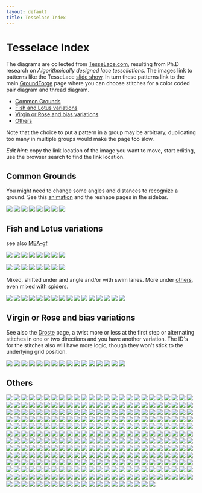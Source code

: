 ```yaml
---
layout: default
title: Tesselace Index
---
```


Tesselace Index
===============

The diagrams are collected from [TesseLace.com],
resulting from Ph.D research on _Algorithmically designed lace tessellations_.
The images link to patterns like the TesseLace [slide show].
In turn these patterns link to the main [GroundForge] page
where you can choose stitches for a color coded pair diagram and thread diagram.

[TesseLace.com]: https://tesselace.com
[slide show]: https://tesselace.com/tools/inkscape-extension/
[GroundForge]: /GroundForge/

- [Common Grounds](#common-grounds)
- [Fish and Lotus variations](#fish-and-lotus-variations)
- [Virgin or Rose and bias variations](#virgin-or-rose-and-bias-variations)
- [Others](#others)

Note that the choice to put a pattern in a group may be arbitrary, duplicating too many in multiple groups would make the page too slow.

_Edit hint_: copy the link location of the image you want to move, start editing, use the browser search to find the link location.

Common Grounds
--------------

You might need to change some angles and distances to recognize a ground. See this [animation] and the reshape pages in the sidebar.

[animation]: /GroundForge/help/animation/GIFCreator-me.gif

[![](tl//181.png)](/GroundForge/sheet.html?patch=88%2011;bricks&patch=66%2022;bricks&patch=88%2099%2011%2000;bricks&patch=66%2011%2088%2022;bricks&patch=66%2099%2022%2000;bricks)
[![](tl//214.png)](/GroundForge/sheet.html?patch=5-%20-5;checker&patch=5353%205353%205-5-%20-5-5;checker&patch=5632%2056-2%205-5-%20-535;checker&patch=53%205-%20-5%205-;bricks&patch=44%2077%2044%2077;bricks&patch=44%2044%2077%2077;bricks&patch=66%2088%2066%2011;bricks&patch=66%2066%2088%2011;checker&patch=66%2066%2099%2000;checker&patch=6;checker&patch=566-%2066-5%206-56%20-566;checker&patch=53%2053%2053%205-;bricks&patch=5663%205663;checker&patch=53%205-;bricks&patch=563%20563%20563;checker&patch=53%2053;checker&patch=5632%205632;checker&patch=5353%205353;bricks)
[![](tl//376.png)](/GroundForge/sheet.html?patch=B-C-%20---5%20C-B-%20-5--;checker&patch=5831%20-4-7;checker&patch=68%20-4;checker&patch=-4-7%205---%20-C-B%203158;bricks&patch=5-O-E-%20-E-5-O%205-O-E-;bricks)
[![](tl//257.png)](/GroundForge/sheet.html?patch=68%20-4%2021%20-7;checker&patch=L-O-%20---5%20H-E-%20-5--;checker)
[![](tl//135.png)](/GroundForge/sheet.html?patch=5632%2034-7;bricks&patch=5-5-%20-5--%20B-C-%20-5-5;bricks&patch=256-%20---5%20C3B-;bricks&patch=4373%205-53;bricks)
[![](tl//130.png)](/GroundForge/sheet.html?patch=5831%20-4-7;bricks&patch=-437%2034-7;bricks&patch=4830%20--77;bricks)
[![](tl//129.png)](/GroundForge/sheet.html?patch=1483%208-48;bricks&patch=4831%20-488%203148%2088-4;checker)
[![](tl//128.png)](/GroundForge/sheet.html?patch=4312%206-78;bricks)


Fish and Lotus variations
-------------------------

see also [MEA-gf](https://github.com/MAETempels/MAE-gf/wiki/Milanese:-Fish)

[![](tl//150.png)](/GroundForge/sheet.html?patch=43%205-%2035%2086;bricks)
[![](tl//148.png)](/GroundForge/sheet.html?patch=68%204-%20-5%205-;bricks)
[![](tl//147.png)](/GroundForge/sheet.html?patch=4343%206868;bricks&patch=5-K-5-K-%20-L-O-L-O%20K-5-K-5-%20-H-E-H-E;bricks)
[![](tl//030.png)](/GroundForge/sheet.html?patch=486-%20-486%206-48%2086-4;checker&patch=68%204-;bricks&patch=6868%20-7-7%200101%20-7-7;checker&patch=6868%20-7-7%202121%20-4-4;checker&patch=L-O-L-O-%20-5---5--%20E-H-E-H-%20-5---5--;bricks)
[![](tl//451.png)](/GroundForge/sheet.html?patch=6868%20----%20AAAA%20-7-7;bricks&patch=586-%20-4-5;bricks)
[![](tl//175.png)](/GroundForge/sheet.html?patch=66%20-4%205-%2086;bricks)
[![](tl//174.png)](/GroundForge/sheet.html?patch=43%2053%2068%2066;bricks)
[![](tl//169.png)](/GroundForge/sheet.html?patch=66%20-4%2021%2088;bricks&patch=66%2066%20-4%2068;bricks&patch=5-K-5-K-%20-L-O-L-O%20E-E-E-E-%20-L-L-L-L;bricks)

[![](tl//163.png)](/GroundForge/sheet.html?patch=43%2053%2053%2068;bricks)
[![](tl//435.png)](/GroundForge/sheet.html?patch=434-%206325%206-25%208686;checker&patch=4343%205353%205-5-%208686;checker)
[![](tl//164.png)](/GroundForge/sheet.html?patch=43%205-%20-5%2068;bricks)
[![](tl//446.png)](/GroundForge/sheet.html?patch=6868%20-4-4%205-5-%20-5-5;checker&patch=586-%20-4-5;checker)
[![](tl//021.png)](/GroundForge/sheet.html?patch=588-%20-115;checker&patch=6868%201111%207-7-%20-5-5;checker)
[![](tl//173.png)](/GroundForge/sheet.html?patch=43%205-%2086%2066;bricks)
[![](tl//022.png)](/GroundForge/sheet.html?patch=4343%205353%202121%208888;checker)
[![](tl//431.png)](/GroundForge/sheet.html?patch=6868%201111%208888%20-4-4;checker&patch=43%2068%2066%2066;bricks&patch=466-%206686%206-46%208666;checker&patch=6888%20-114;checker&patch=L-L-L-L-%20-L-L-L-L%205---5---%20-H-E-H-E;bricks&patch=5-L-L---%20-L-L-O-L%20L-L---5-%20-E-H-E-E;bricks)

Mixed, shifted under and angle and/or with swim lanes. More under [others](#Others), even mixed with spiders.

[![](tl//452.png)](/GroundForge/sheet.html?patch=486-%20-486%205-4-%2086-5;checker&patch=6868%20---7%20AA01%20-7-7;bricks)
[![](tl//152.png)](/GroundForge/sheet.html?patch=43%2021%20-4%2098;bricks)
[![](tl//067.png)](/GroundForge/sheet.html?patch=5631%2066-7;bricks&patch=4322%205-73;bricks)
[![](tl//167.png)](/GroundForge/sheet.html?patch=6464%207272;bricks&patch=43%2068;bricks&patch=B-B-%20-B-B%20C-C-%20-C-C;bricks&patch=4848%207171;bricks&patch=5-O-5-O-%20-E-5-E-5%205-O-5-O-%20-E-5-E-5;bricks&patch=5-K-5-K-%20-L-O-L-O%205-K-5-K-%20-E-H-E-H;bricks)
[![](tl//685.png)](/GroundForge/sheet.html?patch=4663%206668;bricks&patch=5-L-L-K-%20-L-L-L-O%20L-L-K-5-%20-E-E-H-E;bricks)
[![](tl//539.png)](/GroundForge/sheet.html?patch=5-L-5-E-%20-E-5-5-O%205-O-H-5-%20-5-5-5-K;bricks&patch=5-L-5-E-%20-E-5-5-O%205-O-5-L-%20-5-H-5-H;bricks)
[![](tl//544.png)](/GroundForge/sheet.html?patch=5-O-5-O-%20-E-5-E-5%205-H-5-H-%20-L-5-L-5;bricks&patch=5-L-5-L-%20-E-5-E-5%205-O-5-O-%20-5-H-5-H;bricks)
[![](tl//071.png)](/GroundForge/sheet.html?patch=4832%202483;bricks)
[![](tl//073.png)](/GroundForge/sheet.html?patch=486-%20-4-5%205-5-%2086-5;checker)
[![](tl//074.png)](/GroundForge/sheet.html?patch=586-%20-4-5%205-5-%20-5-5;checker)
[![](tl//076.png)](/GroundForge/sheet.html?patch=4832%2024-2%20225-%208325;checker)
[![](tl//072.png)](/GroundForge/sheet.html?patch=4832%202483%20224-%208325;checker)
[![](tl//097.png)](/GroundForge/sheet.html?patch=5631%2066-7%206-56%20-566;checker)
[![](tl//149.png)](/GroundForge/sheet.html?patch=43%2068%2034%2086;bricks)
[![](tl//151.png)](/GroundForge/sheet.html?patch=68%20-4%2021%207-;bricks)
[![](tl//165.png)](/GroundForge/sheet.html?patch=43%2021%20-7%2068;bricks)

Virgin or Rose and bias variations
----------------------------------

See also the [Droste](Droste-effect) page, a twist more or less at the first step or alternating stitches in one or two directions and you have another variation. The ID's for the stitches also will have more logic, though they won't stick to the underlying grid position.

[![](tl//130.png)](/GroundForge/sheet.html?patch=5831%20-4-7;bricks&patch=-437%2034-7;bricks&patch=4830%20--77;bricks)
[![](tl//129.png)](/GroundForge/sheet.html?patch=1483%208-48;bricks&patch=4831%20-488%203148%2088-4;checker)
[![](tl//133.png)](/GroundForge/sheet.html?patch=588-%2014-2;bricks)
[![](tl//115.png)](/GroundForge/sheet.html?patch=4831%20-488%20214-%2088-5;checker)
[![](tl//118.png)](/GroundForge/sheet.html?patch=4831%20-117%203178%2088-4;checker)
[![](tl//117.png)](/GroundForge/sheet.html?patch=4831%20-4-7%203158%2088-4;checker)
[![](tl//123.png)](/GroundForge/sheet.html?patch=4831%20-117%205-7-%2086-5;checker)
[![](tl//080.png)](/GroundForge/sheet.html?patch=4831%20-488%206-48%2086-4;checker)
[![](tl//081.png)](/GroundForge/sheet.html?patch=4831%20-488%205-4-%2086-5;checker)
[![](tl//111.png)](/GroundForge/sheet.html?patch=588-%20-4-5%206-58%20-214;checker)
[![](tl//113.png)](/GroundForge/sheet.html?patch=586-%20-115%206-78%20-5-4;checker)
[![](tl//079.png)](/GroundForge/sheet.html?patch=486-%20-115%20217-%2088-5;checker)
[![](tl//121.png)](/GroundForge/sheet.html?patch=5831%20-4-7%206-58%20-5-4;checker)
[![](tl//122.png)](/GroundForge/sheet.html?patch=4831%20-4-7%20215-%2088-5;checker)
[![](tl//124.png)](/GroundForge/sheet.html?patch=4831%20-4-7%206-58%2086-4;checker)
[![](tl//112.png)](/GroundForge/sheet.html?patch=4831%20-117%206-78%2086-4;checker)


Others
------

[![](tl//015.png)](/GroundForge/sheet.html?patch=5-O-H-%20-L-5-O%20E-5-E-;bricks&patch=586-%20---5%202AB-%20-7-5;bricks)
[![](tl//138.png)](/GroundForge/sheet.html?patch=4641%209177;bricks&patch=4841%205377;bricks)
[![](tl//410.png)](/GroundForge/sheet.html?patch=5831%20-4-7%203158%20-7-4;bricks)
[![](tl//552.png)](/GroundForge/sheet.html?patch=5-L-K-H-%20-L-L-O-O%205-L---H-%20-E-H-E-H;bricks)
[![](tl//551.png)](/GroundForge/sheet.html?patch=5-L-K-H-%20-L-L-O-O%205-L-K-H-%20-E-E-H-H;bricks)
[![](tl//558.png)](/GroundForge/sheet.html?patch=5-L-K-H-%20-L-L-O-O%205---5---%20-H-E-H-E;bricks)
[![](tl//127.png)](/GroundForge/sheet.html?patch=4815%204-77;bricks&patch=-5---5-5%205-O-E-5-;bricks&patch=4804%20-777;bricks)
[![](tl//002.png)](/GroundForge/sheet.html?patch=6868%20---4%202AA1%20-7-7;bricks&patch=586-%20-4-5%202121%20-7-7;bricks&patch=586-%20-4-5%206868%20-4-4;checker)
[![](tl//425.png)](/GroundForge/sheet.html?patch=5831%20-4-7%206868%20-4-4;checker&patch=5831%20-4-7%206868%20-4-4;bricks)
[![](tl//004.png)](/GroundForge/sheet.html?patch=586-%20-4-5%202121%20-7-7;checker&patch=586-%20-4-5%206868%20-4-4;bricks&patch=5831%20-4-7%20586-%20-4-5;checker)
[![](tl//083.png)](/GroundForge/sheet.html?patch=486-%20-486%202111%2088-7;checker&patch=4831%20-488%202111%2088-7;checker&patch=4831%20-488%205-11%2086-7;checker)
[![](tl//103.png)](/GroundForge/sheet.html?patch=586-%20-4-5%20215-%20-7-5;checker&patch=5831%20-4-7%205-5-%20-5-5;checker)
[![](tl//106.png)](/GroundForge/sheet.html?patch=4373%205353%205-5-%208315;checker&patch=437-%206325%206-25%208315;checker&patch=5632%2056-2%203158%20-734;checker)
[![](tl//061.png)](/GroundForge/sheet.html?patch=4632%2056-2%206-58%208634;checker)
[![](tl//001.png)](/GroundForge/sheet.html?patch=586-%20-4-5%205-21%20-5-7;checker)
[![](tl//577.png)](/GroundForge/sheet.html?patch=5-L---H-%20-L-O-L-O%20--5---5-%20-E-H-E-H;bricks)
[![](tl//576.png)](/GroundForge/sheet.html?patch=5-L---H-%20-L-O-L-O%20--5-K-5-%20-E-E-H-H;bricks)
[![](tl//401.png)](/GroundForge/sheet.html?patch=466-%206315%206-76%208666;bricks)
[![](tl//448.png)](/GroundForge/sheet.html?patch=4631%2066-7%206-56%208666;bricks)
[![](tl//404.png)](/GroundForge/sheet.html?patch=4631%206688%206-46%208666;bricks)
[![](tl//405.png)](/GroundForge/sheet.html?patch=4631%206688%203146%208866;bricks)
[![](tl//423.png)](/GroundForge/sheet.html?patch=586-%201112%208-78%20-5-4;bricks)
[![](tl//051.png)](/GroundForge/sheet.html?patch=588-%20-4-5%206868%20-114;checker)
[![](tl//455.png)](/GroundForge/sheet.html?patch=586-%20---5%202AA1%20-7-7;bricks)
[![](tl//415.png)](/GroundForge/sheet.html?patch=586-%20-4-5%20215-%20-7-5;bricks)
[![](tl//006.png)](/GroundForge/sheet.html?patch=466-%206315%206-76%208666;checker)
[![](tl//056.png)](/GroundForge/sheet.html?patch=588-%201112%208-78%20-214;checker)
[![](tl//037.png)](/GroundForge/sheet.html?patch=586-%201112%208-78%20-5-4;checker)
[![](tl//041.png)](/GroundForge/sheet.html?patch=6888%2014-1%208868%20-114;checker)
[![](tl//054.png)](/GroundForge/sheet.html?patch=588-%2014-2%208868%20-114;checker)
[![](tl//052.png)](/GroundForge/sheet.html?patch=588-%20-115%206-78%20-214;checker)
[![](tl//088.png)](/GroundForge/sheet.html?patch=4631%206688%203146%208866;checker)
[![](tl//140.png)](/GroundForge/sheet.html?patch=4631%206688;bricks)
[![](tl//402.png)](/GroundForge/sheet.html?patch=4631%2066-7%203156%208866;bricks)
[![](tl//403.png)](/GroundForge/sheet.html?patch=466-%2066-5%206-56%208666;bricks)
[![](tl//428.png)](/GroundForge/sheet.html?patch=466-%206686%206-46%208666;bricks)
[![](tl//406.png)](/GroundForge/sheet.html?patch=4631%206317%206-76%208666;bricks)
[![](tl//407.png)](/GroundForge/sheet.html?patch=4631%206317%203176%208866;bricks)
[![](tl//007.png)](/GroundForge/sheet.html?patch=6868%20-114%206888%20-4-4;checker)
[![](tl//010.png)](/GroundForge/sheet.html?patch=4631%206688%206-46%208666;checker)
[![](tl//011.png)](/GroundForge/sheet.html?patch=4631%206317%206-76%208666;checker)
[![](tl//012.png)](/GroundForge/sheet.html?patch=4631%206317%203176%208866;checker)
[![](tl//025.png)](/GroundForge/sheet.html?patch=586-%201112%208888%20-4-4;checker)
[![](tl//026.png)](/GroundForge/sheet.html?patch=4343%205353%205-21%208688;checker)
[![](tl//027.png)](/GroundForge/sheet.html?patch=6868%2088-7%201121%20-4-4;checker)
[![](tl//032.png)](/GroundForge/sheet.html?patch=586-%208889%201111%20-4-4;checker)
[![](tl//033.png)](/GroundForge/sheet.html?patch=586-%20-115%206888%20-4-4;checker)
[![](tl//034.png)](/GroundForge/sheet.html?patch=586-%20-115%20588-%20-4-5;checker)
[![](tl//035.png)](/GroundForge/sheet.html?patch=586-%20-115%205-7-%20-5-5;checker)
[![](tl//036.png)](/GroundForge/sheet.html?patch=586-%201112%20788-%20-4-5;checker)
[![](tl//038.png)](/GroundForge/sheet.html?patch=586-%201112%207-7-%20-5-5;checker)
[![](tl//039.png)](/GroundForge/sheet.html?patch=586-%20-789%202111%20-4-4;checker)
[![](tl//040.png)](/GroundForge/sheet.html?patch=4632%205683%206-48%208634;checker)
[![](tl//042.png)](/GroundForge/sheet.html?patch=6888%208888%204-11%20-014;checker)
[![](tl//043.png)](/GroundForge/sheet.html?patch=588-%201112%208888%20-114;checker)
[![](tl//045.png)](/GroundForge/sheet.html?patch=588-%20-115%206888%20-114;checker)
[![](tl//047.png)](/GroundForge/sheet.html?patch=6888%201111%208888%20-114;checker)
[![](tl//048.png)](/GroundForge/sheet.html?patch=6888%2088-7%201121%20-114;checker)
[![](tl//049.png)](/GroundForge/sheet.html?patch=6888%20-788%202111%20-114;checker)
[![](tl//050.png)](/GroundForge/sheet.html?patch=4632%205683%205-11%208637;checker)
[![](tl//053.png)](/GroundForge/sheet.html?patch=588-%208889%204-11%20-014;checker)
[![](tl//055.png)](/GroundForge/sheet.html?patch=4632%205683%203148%208834;checker)
[![](tl//057.png)](/GroundForge/sheet.html?patch=588-%20-789%205-11%20-014;checker)
[![](tl//058.png)](/GroundForge/sheet.html?patch=588-%20-789%202111%20-114;checker)
[![](tl//059.png)](/GroundForge/sheet.html?patch=4632%205683%20214-%208835;checker)
[![](tl//060.png)](/GroundForge/sheet.html?patch=4632%205683%202111%208837;checker)
[![](tl//062.png)](/GroundForge/sheet.html?patch=4632%2056-2%205-21%208637;checker)
[![](tl//063.png)](/GroundForge/sheet.html?patch=4632%2056-2%202121%208837;checker)
[![](tl//064.png)](/GroundForge/sheet.html?patch=4632%205312%206-78%208634;checker)
[![](tl//065.png)](/GroundForge/sheet.html?patch=4632%205312%205-7-%208635;checker)
[![](tl//066.png)](/GroundForge/sheet.html?patch=4632%205312%203178%208834;checker)
[![](tl//013.png)](/GroundForge/sheet.html?patch=5-H-H-%20-5-H-H%205-L-O-;bricks)
[![](tl//014.png)](/GroundForge/sheet.html?patch=5-E-H-%20-5-5--%20L-5-O-;bricks)
[![](tl//016.png)](/GroundForge/sheet.html?patch=5-O-H-%20-E-5-H%205-L-L-;bricks)
[![](tl//017.png)](/GroundForge/sheet.html?patch=5-L-H-%20-L-5-O%20E-H-5-;bricks)
[![](tl//018.png)](/GroundForge/sheet.html?patch=5-E-H-%20-5-O-O%20H-H-5-;bricks)
[![](tl//068.png)](/GroundForge/sheet.html?patch=486-%20-486%205-11%2086-7;checker)
[![](tl//069.png)](/GroundForge/sheet.html?patch=486-%20-486%20214-%2088-5;checker)
[![](tl//084.png)](/GroundForge/sheet.html?patch=4831%20-4-7%205-5-%2086-5;checker)
[![](tl//077.png)](/GroundForge/sheet.html?patch=486-%20-4-5%20215-%2088-5;checker)
[![](tl//085.png)](/GroundForge/sheet.html?patch=4831%20-4-7%205-21%2086-7;checker)
[![](tl//075.png)](/GroundForge/sheet.html?patch=486-%20-4-5%205-21%2086-7;checker)
[![](tl//078.png)](/GroundForge/sheet.html?patch=486-%20-4-5%202121%2088-7;checker)
[![](tl//086.png)](/GroundForge/sheet.html?patch=4831%20-4-7%202121%2088-7;checker)
[![](tl//087.png)](/GroundForge/sheet.html?patch=4831%203437%203535%2086-5;checker)
[![](tl//089.png)](/GroundForge/sheet.html?patch=4353%205353%206-58%2086-4;checker)
[![](tl//090.png)](/GroundForge/sheet.html?patch=4353%205353%205-21%2086-7;checker)
[![](tl//091.png)](/GroundForge/sheet.html?patch=4632%205683%205-4-%208635;checker)
[![](tl//096.png)](/GroundForge/sheet.html?patch=466-%2066-5%206-56%208666;checker)
[![](tl//098.png)](/GroundForge/sheet.html?patch=4631%2066-7%206-56%208666;checker)
[![](tl//099.png)](/GroundForge/sheet.html?patch=4631%2066-7%203156%208866;checker)
[![](tl//100.png)](/GroundForge/sheet.html?patch=4632%2056-2%203158%208834;checker)
[![](tl//101.png)](/GroundForge/sheet.html?patch=4632%2056-2%20215-%208835;checker)
[![](tl//141.png)](/GroundForge/sheet.html?patch=4321%205883;bricks)
[![](tl//142.png)](/GroundForge/sheet.html?patch=4353%205863;bricks)
[![](tl//143.png)](/GroundForge/sheet.html?patch=4311%206888;bricks)
[![](tl//153.png)](/GroundForge/sheet.html?patch=46-1%206868;bricks)
[![](tl//154.png)](/GroundForge/sheet.html?patch=4863%205663;bricks)
[![](tl//156.png)](/GroundForge/sheet.html?patch=46-2%206-58;bricks)
[![](tl//157.png)](/GroundForge/sheet.html?patch=48-2%205-53;bricks)
[![](tl//158.png)](/GroundForge/sheet.html?patch=8464%207712;bricks)
[![](tl//159.png)](/GroundForge/sheet.html?patch=4466%207781;bricks)
[![](tl//160.png)](/GroundForge/sheet.html?patch=4683%203468;bricks)
[![](tl//176.png)](/GroundForge/sheet.html?patch=4683%206-48;bricks)
[![](tl//177.png)](/GroundForge/sheet.html?patch=4632%203488;bricks)
[![](tl//178.png)](/GroundForge/sheet.html?patch=4840%205887;bricks)
[![](tl//179.png)](/GroundForge/sheet.html?patch=4883%205-43;bricks)
[![](tl//180.png)](/GroundForge/sheet.html?patch=4488%201748;bricks)
[![](tl//408.png)](/GroundForge/sheet.html?patch=4343%205353%205-21%208688;bricks)
[![](tl//409.png)](/GroundForge/sheet.html?patch=586-%20-4-5%205-21%20-5-7;bricks)
[![](tl//411.png)](/GroundForge/sheet.html?patch=6868%20-114%206888%20-4-4;bricks)
[![](tl//413.png)](/GroundForge/sheet.html?patch=586-%20-4-5%205-5-%20-5-5;bricks)
[![](tl//414.png)](/GroundForge/sheet.html?patch=586-%20-789%202111%20-4-4;bricks)
[![](tl//417.png)](/GroundForge/sheet.html?patch=586-%208889%201111%20-4-4;bricks)
[![](tl//418.png)](/GroundForge/sheet.html?patch=586-%20-115%206888%20-4-4;bricks)
[![](tl//419.png)](/GroundForge/sheet.html?patch=586-%20-115%20588-%20-4-5;bricks)
[![](tl//420.png)](/GroundForge/sheet.html?patch=586-%20-115%206-78%20-5-4;bricks)
[![](tl//421.png)](/GroundForge/sheet.html?patch=586-%20-115%205-7-%20-5-5;bricks)
[![](tl//422.png)](/GroundForge/sheet.html?patch=586-%201112%20788-%20-4-5;bricks)
[![](tl//424.png)](/GroundForge/sheet.html?patch=586-%201112%207-7-%20-5-5;bricks)
[![](tl//427.png)](/GroundForge/sheet.html?patch=5831%20-4-7%206-58%20-5-4;bricks)
[![](tl//429.png)](/GroundForge/sheet.html?patch=586-%20-4-5%206-58%20-5-4;bricks)
[![](tl//430.png)](/GroundForge/sheet.html?patch=6868%2088-7%201121%20-4-4;bricks)
[![](tl//433.png)](/GroundForge/sheet.html?patch=586-%20-4-5%20586-%20-4-5;bricks)
[![](tl//434.png)](/GroundForge/sheet.html?patch=586-%201112%208888%20-4-4;bricks)
[![](tl//436.png)](/GroundForge/sheet.html?patch=5831%20-4-7%20586-%20-4-5;bricks)
[![](tl//449.png)](/GroundForge/sheet.html?patch=-4-4%205---%20-C-B%206868;bricks)
[![](tl//453.png)](/GroundForge/sheet.html?patch=-4-5%205---%20-C-B%206-58;bricks)
[![](tl//426.png)](/GroundForge/sheet.html?patch=5831%20-4-7%205-5-%20-5-5;bricks)
[![](tl//502.png)](/GroundForge/sheet.html?patch=5-L-K-E-%20-L-L-O-O%20K-H-5-L-%20-5-K-E-E;bricks)
[![](tl//503.png)](/GroundForge/sheet.html?patch=5-L-L-K-%20-L-K-5-O%20H-5-O-K-%20-H-E-E-H;bricks)
[![](tl//504.png)](/GroundForge/sheet.html?patch=5-L-L-K-%20-L-K-5-O%20H-5-O---%20-H-E-H-E;bricks)
[![](tl//506.png)](/GroundForge/sheet.html?patch=5-L-L-K-%20-L---5-O%205-O-L-K-%20-E-E-E-H;bricks)
[![](tl//507.png)](/GroundForge/sheet.html?patch=5-L-L-K-%20-L---5-O%205-O-L---%20-E-E-H-E;bricks)
[![](tl//508.png)](/GroundForge/sheet.html?patch=5-L-L-K-%20-L---5-O%20L-O-K-5-%20-E-E-H-E;bricks)
[![](tl//509.png)](/GroundForge/sheet.html?patch=5-L-L-K-%20-L---5-O%20L-O---5-%20-E-H-E-E;bricks)
[![](tl//510.png)](/GroundForge/sheet.html?patch=5-L-L-K-%20-L---5-O%205-O-K-H-%20-E-E-H-H;bricks)
[![](tl//511.png)](/GroundForge/sheet.html?patch=5-L-L-K-%20-L---5-O%205-O---H-%20-E-H-E-H;bricks)
[![](tl//512.png)](/GroundForge/sheet.html?patch=5-L-L-K-%20---H-5-O%20O-L-O-L-%20-E-E-E-E;bricks)
[![](tl//513.png)](/GroundForge/sheet.html?patch=5-L-K-E-%20-L-L-O-O%20H-H-5---%20-5-K-H-E;bricks)
[![](tl//515.png)](/GroundForge/sheet.html?patch=5-L-L---%20-L-L-O-L%205-L-L---%20-E-E-H-E;bricks)
[![](tl//518.png)](/GroundForge/sheet.html?patch=5-L-L---%20-L-L-O-L%205---5---%20-H-E-H-E;bricks)
[![](tl//519.png)](/GroundForge/sheet.html?patch=5-L-L---%20-L-L-O-L%205---H-H-%20-H-E-H-H;bricks)
[![](tl//520.png)](/GroundForge/sheet.html?patch=5-L-L---%20-L-L-O-L%20--5-L-L-%20-E-E-E-H;bricks)
[![](tl//521.png)](/GroundForge/sheet.html?patch=5-L-L---%20-L-L-O-L%20--5---5-%20-E-H-E-H;bricks)
[![](tl//501.png)](/GroundForge/sheet.html?patch=5-L-O-K-%20-L-L-L-O%20E-E-E-E-%20-5-L-L-K;bricks)
[![](tl//505.png)](/GroundForge/sheet.html?patch=5-L-L-K-%20-L---5-O%20L-O-L-L-%20-E-E-E-E;bricks)
[![](tl//522.png)](/GroundForge/sheet.html?patch=5-L-L---%20-L-L-O-L%20H-5---H-%20-H-H-E-H;bricks)
[![](tl//523.png)](/GroundForge/sheet.html?patch=5-L-L---%20-L-L-O-L%20H-H-H-H-%20-H-H-H-H;bricks)
[![](tl//524.png)](/GroundForge/sheet.html?patch=5-L-K-E-%20-L-L-O-O%20H-H-H-H-%20-5-K-H-H;bricks)
[![](tl//526.png)](/GroundForge/sheet.html?patch=5-L-L---%20---5-O-L%20O-L-L-L-%20-E-E-E-E;bricks)
[![](tl//527.png)](/GroundForge/sheet.html?patch=5-L-L---%20---5-O-L%20O-L---5-%20-E-H-E-E;bricks)
[![](tl//529.png)](/GroundForge/sheet.html?patch=5-K-5-K-%20-L-O-L-O%205-L-L---%20-E-E-H-E;bricks)
[![](tl//530.png)](/GroundForge/sheet.html?patch=5-K-5-K-%20-L-O-L-O%20L-L---5-%20-E-H-E-E;bricks)
[![](tl//531.png)](/GroundForge/sheet.html?patch=5-K-5-K-%20-L-O-L-O%205-L---H-%20-E-H-E-H;bricks)
[![](tl//533.png)](/GroundForge/sheet.html?patch=5-K-5-K-%20-L-O-L-O%205---5---%20-H-E-H-E;bricks)
[![](tl//534.png)](/GroundForge/sheet.html?patch=5-K-5-K-%20-L-O-L-O%20L---H-5-%20-H-E-H-E;bricks)
[![](tl//535.png)](/GroundForge/sheet.html?patch=5-L-K-E-%20-E-E-H-H%20O-O-O-O-%20-5-K-H-H;bricks)
[![](tl//537.png)](/GroundForge/sheet.html?patch=5-L-5-E-%20-E-5-5-H%20O-O-5-5-%20-5-5-5-K;bricks)
[![](tl//540.png)](/GroundForge/sheet.html?patch=5-L-5-E-%20-E-5-5-O%205-O-O-5-%20-5-E-5-H;bricks)
[![](tl//541.png)](/GroundForge/sheet.html?patch=5-L-5-E-%20-L-5-5-O%20L-5-5-L-%20-5-H-5-E;bricks)
[![](tl//542.png)](/GroundForge/sheet.html?patch=5-L-5-E-%20-L-5-5-O%20L-5-O-5-%20-5-E-5-E;bricks)
[![](tl//543.png)](/GroundForge/sheet.html?patch=5-L-5-E-%20-L-5-5-O%205-5-O-H-%20-5-E-5-H;bricks)
[![](tl//545.png)](/GroundForge/sheet.html?patch=5-O-5-E-%20-E-5-5-H%20O-O-5-5-%20-5-5-H-H;bricks)
[![](tl//546.png)](/GroundForge/sheet.html?patch=5-L-L-K-%20-L-L-L-O%20E-E-E-E-%20-L-L-L-L;bricks)
[![](tl//547.png)](/GroundForge/sheet.html?patch=5-O-5-E-%20-E-5-5-O%205-O-5-L-%20-5-5-E-H;bricks)
[![](tl//548.png)](/GroundForge/sheet.html?patch=5-L-K-H-%20-L-L-O-O%20L-L-L-L-%20-E-E-E-E;bricks)
[![](tl//549.png)](/GroundForge/sheet.html?patch=5-L-K-H-%20-L-L-O-O%205-L-L---%20-E-E-H-E;bricks)
[![](tl//550.png)](/GroundForge/sheet.html?patch=5-L-K-H-%20-L-L-O-O%20L-L---5-%20-E-H-E-E;bricks)
[![](tl//553.png)](/GroundForge/sheet.html?patch=5-L-K-H-%20-L-L-O-O%20L---5-L-%20-H-E-E-E;bricks)
[![](tl//554.png)](/GroundForge/sheet.html?patch=5-L-K-H-%20-L-L-O-O%205-K-5-K-%20-E-H-E-H;bricks)
[![](tl//555.png)](/GroundForge/sheet.html?patch=5-L-K-H-%20-L-L-O-O%205-K-5---%20-E-H-H-E;bricks)
[![](tl//556.png)](/GroundForge/sheet.html?patch=5-L-K-H-%20-L-L-O-O%205---5-K-%20-H-E-E-H;bricks)
[![](tl//557.png)](/GroundForge/sheet.html?patch=5-L-L-K-%20-L---5-O%20E-H-E-E-%20-L-L-L-L;bricks)
[![](tl//559.png)](/GroundForge/sheet.html?patch=5-L-K-H-%20-L-L-O-O%20L-K-H-5-%20-E-H-H-E;bricks)
[![](tl//560.png)](/GroundForge/sheet.html?patch=5-L-K-H-%20-L-L-O-O%20--5-L-L-%20-E-E-E-H;bricks)
[![](tl//561.png)](/GroundForge/sheet.html?patch=5-L-K-H-%20-L-L-O-O%20--5-K-5-%20-E-E-H-H;bricks)
[![](tl//562.png)](/GroundForge/sheet.html?patch=5-L-K-H-%20-L-L-O-O%20--5---5-%20-E-H-E-H;bricks)
[![](tl//563.png)](/GroundForge/sheet.html?patch=5-L---H-%20-L-O-L-O%20L-L-L-L-%20-E-E-E-E;bricks)
[![](tl//564.png)](/GroundForge/sheet.html?patch=5-L---H-%20-L-O-L-O%205-L-L---%20-E-E-H-E;bricks)
[![](tl//565.png)](/GroundForge/sheet.html?patch=5-L---H-%20-L-O-L-O%20L-L---5-%20-E-H-E-E;bricks)
[![](tl//566.png)](/GroundForge/sheet.html?patch=5-L---H-%20-L-O-L-O%205-L---H-%20-E-H-E-H;bricks)
[![](tl//567.png)](/GroundForge/sheet.html?patch=5-L---H-%20-L-O-L-O%20L---5-L-%20-H-E-E-E;bricks)
[![](tl//568.png)](/GroundForge/sheet.html?patch=5-L-L-K-%20---H-5-O%20H-E-H-E-%20-L-L-L-L;bricks)
[![](tl//569.png)](/GroundForge/sheet.html?patch=5-L---H-%20-L-O-L-O%205-K-5---%20-E-H-H-E;bricks)
[![](tl//570.png)](/GroundForge/sheet.html?patch=5-L---H-%20-L-O-L-O%205---5-K-%20-H-E-E-H;bricks)
[![](tl//571.png)](/GroundForge/sheet.html?patch=5-L---H-%20-L-O-L-O%205---5---%20-H-E-H-E;bricks)
[![](tl//572.png)](/GroundForge/sheet.html?patch=5-L---H-%20-L-O-L-O%20L---H-5-%20-H-E-H-E;bricks)
[![](tl//573.png)](/GroundForge/sheet.html?patch=5-L---H-%20-L-O-L-O%205---H-H-%20-H-E-H-H;bricks)
[![](tl//574.png)](/GroundForge/sheet.html?patch=5-L---H-%20-L-O-L-O%20--5-L-L-%20-E-E-E-H;bricks)
[![](tl//575.png)](/GroundForge/sheet.html?patch=5-L---H-%20-L-O-L-O%20K-5---5-%20-H-H-E-E;bricks)
[![](tl//578.png)](/GroundForge/sheet.html?patch=5-L---H-%20-L-O-L-O%20H-5---H-%20-H-H-E-H;bricks)
[![](tl//579.png)](/GroundForge/sheet.html?patch=5-L-L---%20-L-L-O-L%20E-E-E-E-%20-L-L-L-L;bricks)
[![](tl//580.png)](/GroundForge/sheet.html?patch=5-L---H-%20-L-O-L-O%20H-H-5---%20-H-H-H-E;bricks)
[![](tl//581.png)](/GroundForge/sheet.html?patch=5-L---H-%20-L-O-L-O%20--H-H-5-%20-E-H-H-H;bricks)
[![](tl//582.png)](/GroundForge/sheet.html?patch=5-L---H-%20-L-O-L-O%20H-H-H-H-%20-H-H-H-H;bricks)
[![](tl//583.png)](/GroundForge/sheet.html?patch=5-L-O-5-%20-L-L-5-5%205-E-5-H-%20-5-H-5-H;bricks)
[![](tl//584.png)](/GroundForge/sheet.html?patch=5-L-O-5-%20-L-L-5-5%20H-5-5-H-%20-5-E-5-H;bricks)
[![](tl//585.png)](/GroundForge/sheet.html?patch=5-L-O-5-%20-E-E-5-5%205-O-5-L-%20-5-H-5-H;bricks)
[![](tl//586.png)](/GroundForge/sheet.html?patch=5-L-O-5-%20-E-E-5-5%205-O-O-5-%20-5-E-5-H;bricks)
[![](tl//587.png)](/GroundForge/sheet.html?patch=5-L-O-5-%20-L-E-5-5%20L-5-5-L-%20-5-H-5-E;bricks)
[![](tl//588.png)](/GroundForge/sheet.html?patch=5-L-O-5-%20-L-E-5-5%20L-5-O-5-%20-5-E-5-E;bricks)
[![](tl//589.png)](/GroundForge/sheet.html?patch=5-L-O-5-%20-L-E-5-5%205-5-O-H-%20-5-E-5-H;bricks)
[![](tl//591.png)](/GroundForge/sheet.html?patch=5-L-O-5-%20---5-5-5%20O-E-5-5-%20-5-H-5-E;bricks)
[![](tl//592.png)](/GroundForge/sheet.html?patch=5-L-5-H-%20-E-5-5-H%205-L-E-5-%20-5-5-O-O;bricks)
[![](tl//593.png)](/GroundForge/sheet.html?patch=5-L-5-H-%20-E-5-5-H%205-K-5-5-%20-5-5-L-O;bricks)
[![](tl//594.png)](/GroundForge/sheet.html?patch=5-L-5-H-%20-E-5-5-H%20O-5-E-5-%20-5-5-O-L;bricks)
[![](tl//595.png)](/GroundForge/sheet.html?patch=5-L-5-H-%20-E-5-5-H%20O-H-5-5-%20-5-5-L-L;bricks)
[![](tl//596.png)](/GroundForge/sheet.html?patch=5-L-5-H-%20-E-5-5-O%205-5-E-E-%20-5-5-O-O;bricks)
[![](tl//597.png)](/GroundForge/sheet.html?patch=5-L-5-O-%20-E-5-E-5%205-H-5-H-%20-5-5-L-O;bricks)
[![](tl//598.png)](/GroundForge/sheet.html?patch=5-O-5-O-%20-E-5-E-5%20E-5-E-5-%20-O-5-O-5;bricks)
[![](tl//599.png)](/GroundForge/sheet.html?patch=5-O-5-O-%20-E-5-E-5%205-5-E-H-%20-L-5-O-5;bricks)
[![](tl//601.png)](/GroundForge/sheet.html?patch=5-O-L-K-%20-L---5-O%20E-H-E-E-%20-5-L-L--;bricks)
[![](tl//602.png)](/GroundForge/sheet.html?patch=5-O-5-O-%20-E-H-5-5%205-5-E-E-%20-L-5-O-5;bricks)
[![](tl//603.png)](/GroundForge/sheet.html?patch=5-L-5-H-%20-E-5-5-H%205-L-L-5-%20-H-5-5-O;bricks)
[![](tl//604.png)](/GroundForge/sheet.html?patch=5-L-5-H-%20-E-5-5-H%20O-5-L-5-%20-H-5-5-L;bricks)
[![](tl//605.png)](/GroundForge/sheet.html?patch=5-L-5-H-%20-E-5-5-H%20O-O-5-5-%20-E-5-5-L;bricks)
[![](tl//606.png)](/GroundForge/sheet.html?patch=5-L-5-H-%20-E-5-5-O%205-5-L-E-%20-H-5-5-O;bricks)
[![](tl//607.png)](/GroundForge/sheet.html?patch=5-L-5-H-%20-E-5-5-O%205-5-K-5-%20-H-5-5-L;bricks)
[![](tl//608.png)](/GroundForge/sheet.html?patch=5-L-5-H-%20-E-5-5-O%205-O-5-E-%20-E-5-5-O;bricks)
[![](tl//609.png)](/GroundForge/sheet.html?patch=5-L-5-O-%20-E-5-E-5%20L-5-L-5-%20-H-5-5-L;bricks)
[![](tl//610.png)](/GroundForge/sheet.html?patch=5-L-5-O-%20-E-5-E-5%205-5-L-H-%20-H-5-5-O;bricks)
[![](tl//611.png)](/GroundForge/sheet.html?patch=5-L-5-O-%20-E-H-5-5%205-5-L-E-%20-H-5-5-O;bricks)
[![](tl//612.png)](/GroundForge/sheet.html?patch=5-L-O-K-%20-E-E-E-H%205-L-L---%20-5-L-O-K;bricks)
[![](tl//613.png)](/GroundForge/sheet.html?patch=5-L-5-E-%20-E-5-5-H%205-L-L-5-%20-5-L-5-O;bricks)
[![](tl//614.png)](/GroundForge/sheet.html?patch=5-L-5-O-%20-L-H-5-5%20E-5-H-5-%20-H-5-5-L;bricks)
[![](tl//615.png)](/GroundForge/sheet.html?patch=5-L-5-H-%20-E-5-5-O%205-5-L-L-%20-H-H-5-5;bricks)
[![](tl//616.png)](/GroundForge/sheet.html?patch=5-L-5-H-%20-E-5-5-O%205-O-5-L-%20-E-H-5-5;bricks)
[![](tl//617.png)](/GroundForge/sheet.html?patch=5-L-5-O-%20-L-5-L-5%205-5-L-H-%20-E-E-5-5;bricks)
[![](tl//618.png)](/GroundForge/sheet.html?patch=5-L-5-O-%20-E-5-E-5%205-O-5-O-%20-E-H-5-5;bricks)
[![](tl//619.png)](/GroundForge/sheet.html?patch=5-L-5-O-%20-L-O-5-5%205-E-5-H-%20-E-H-5-5;bricks)
[![](tl//620.png)](/GroundForge/sheet.html?patch=5-L-5-O-%20-E-H-5-5%205-O-5-L-%20-E-H-5-5;bricks)
[![](tl//622.png)](/GroundForge/sheet.html?patch=5-L-L-5-%20-L-L-5-5%20E-E-5-5-%20-O-H-5-5;bricks)
[![](tl//623.png)](/GroundForge/sheet.html?patch=5-L-L-5-%20-L-L-5-5%205-E-5-H-%20-L-H-5-5;bricks)
[![](tl//624.png)](/GroundForge/sheet.html?patch=5-L-5-E-%20-E-5-5-H%205-K-5-5-%20-5-O-5-O;bricks)
[![](tl//625.png)](/GroundForge/sheet.html?patch=5-L-L-5-%20-L-L-5-5%20H-5-5-H-%20-L-E-5-5;bricks)
[![](tl//626.png)](/GroundForge/sheet.html?patch=5-L-L-5-%20-E-E-5-5%205-5-L-L-%20-O-H-5-5;bricks)
[![](tl//627.png)](/GroundForge/sheet.html?patch=5-L-L-5-%20-E-E-5-5%205-O-5-L-%20-L-H-5-5;bricks)
[![](tl//628.png)](/GroundForge/sheet.html?patch=5-L-L-5-%20-E-E-5-5%205-O-O-5-%20-L-E-5-5;bricks)
[![](tl//629.png)](/GroundForge/sheet.html?patch=5-L-L-5-%20-L-E-5-5%20E-5-5-L-%20-O-H-5-5;bricks)
[![](tl//630.png)](/GroundForge/sheet.html?patch=5-L-L-5-%20---5-5-5%20H-E-5-5-%20-O-H-5-5;bricks)
[![](tl//631.png)](/GroundForge/sheet.html?patch=5-L-E-5-%20-E-5-5-L%205-O-5-L-%20-L-H-5-5;bricks)
[![](tl//632.png)](/GroundForge/sheet.html?patch=5-L-L-5-%20-L-L-5-5%20H-5-5-O-%20-5-E-E-5;bricks)
[![](tl//633.png)](/GroundForge/sheet.html?patch=5-L-L-5-%20---5-5-5%20O-E-5-5-%20-5-H-H-5;bricks)
[![](tl//635.png)](/GroundForge/sheet.html?patch=5-L-5-E-%20-E-5-5-H%20O-5-L-5-%20-5-L-5-L;bricks)
[![](tl//636.png)](/GroundForge/sheet.html?patch=5-O-E-5-%20-E-5-5-L%205-O-H-5-%20-5-5-5--;bricks)
[![](tl//639.png)](/GroundForge/sheet.html?patch=5-L-5-E-%20-E-5-5-H%20O-H-5-5-%20-5-O-5-L;bricks)
[![](tl//640.png)](/GroundForge/sheet.html?patch=5-L-5-E-%20-E-5-5-O%205-5-L-E-%20-5-L-5-O;bricks)
[![](tl//641.png)](/GroundForge/sheet.html?patch=5-L-5-E-%20-E-5-5-O%205-5-K-5-%20-5-L-5-L;bricks)
[![](tl//642.png)](/GroundForge/sheet.html?patch=5-L-5-E-%20-E-5-5-O%205-H-5-E-%20-5-O-5-O;bricks)
[![](tl//643.png)](/GroundForge/sheet.html?patch=5-L-5-E-%20-E-5-5-O%205-H-H-5-%20-5-O-5-L;bricks)
[![](tl//644.png)](/GroundForge/sheet.html?patch=5-L-5-E-%20-L-5-5-O%20E-5-5-E-%20-5-L-5-O;bricks)
[![](tl//645.png)](/GroundForge/sheet.html?patch=5-L-5-E-%20-L-5-5-O%20E-5-H-5-%20-5-L-5-L;bricks)
[![](tl//646.png)](/GroundForge/sheet.html?patch=5-L-O-K-%20-E-E-E-H%20L-L-K-5-%20-5-L-O-K;bricks)
[![](tl//647.png)](/GroundForge/sheet.html?patch=5-L-5-L-%20-E-5-E-5%20L-5-L-5-%20-5-L-5-L;bricks)
[![](tl//648.png)](/GroundForge/sheet.html?patch=5-L-5-L-%20-E-5-E-5%205-5-L-H-%20-5-L-5-O;bricks)
[![](tl//649.png)](/GroundForge/sheet.html?patch=5-L-5-L-%20-E-5-E-5%205-H-5-H-%20-5-O-5-O;bricks)
[![](tl//650.png)](/GroundForge/sheet.html?patch=5-L-5-E-%20-E-5-5-O%205-5-L-L-%20-5-K-5-5;bricks)
[![](tl//651.png)](/GroundForge/sheet.html?patch=5-O-5-E-%20-E-5-5-H%205-L-L-5-%20-L-L-5-5;bricks)
[![](tl//652.png)](/GroundForge/sheet.html?patch=5-O-5-E-%20-E-5-5-H%205---5-5-%20-O-L-5-5;bricks)
[![](tl//653.png)](/GroundForge/sheet.html?patch=5-O-5-E-%20-E-5-5-H%20H-H-5-5-%20-O-O-5-5;bricks)
[![](tl//654.png)](/GroundForge/sheet.html?patch=5-O-5-E-%20-E-5-5-O%205-5-L-E-%20-L-L-5-5;bricks)
[![](tl//655.png)](/GroundForge/sheet.html?patch=5-O-5-E-%20-E-5-5-H%20O-5-L-5-%20-5-L-H-5;bricks)
[![](tl//656.png)](/GroundForge/sheet.html?patch=5-O-5-E-%20-E-5-5-H%20O-H-5-5-%20-5-O-H-5;bricks)
[![](tl//657.png)](/GroundForge/sheet.html?patch=5-L-O-K-%20-E-E-E-H%20L-L---5-%20-5-O-L-K;bricks)
[![](tl//658.png)](/GroundForge/sheet.html?patch=5-O-5-E-%20-E-5-5-O%205-5-L-L-%20-5-L-E-5;bricks)
[![](tl//659.png)](/GroundForge/sheet.html?patch=5-O-5-E-%20-E-5-5-O%205-5---5-%20-5-O-E-5;bricks)
[![](tl//660.png)](/GroundForge/sheet.html?patch=5-L-K-H-%20-L-L-O-O%20E-E-E-E-%20-L-L-L-L;bricks)
[![](tl//661.png)](/GroundForge/sheet.html?patch=5-L---H-%20-L-O-L-O%20E-E-E-E-%20-L-L-L-L;bricks)
[![](tl//662.png)](/GroundForge/sheet.html?patch=5-L-O-5-%20-E-E-5-5%205-5-L-E-%20-5-L-5-O;bricks)
[![](tl//663.png)](/GroundForge/sheet.html?patch=5-L-O-5-%20-E-E-5-5%205-H-5-E-%20-5-O-5-O;bricks)
[![](tl//664.png)](/GroundForge/sheet.html?patch=5-L-O-5-%20-L-E-5-5%20E-5-5-E-%20-5-L-5-O;bricks)
[![](tl//665.png)](/GroundForge/sheet.html?patch=5-L-O-5-%20-L-E-5-5%20E-5-H-5-%20-5-L-5-L;bricks)
[![](tl//666.png)](/GroundForge/sheet.html?patch=5-O-O-5-%20-E-E-5-5%205-5-L-E-%20-L-L-5-5;bricks)
[![](tl//667.png)](/GroundForge/sheet.html?patch=5-O-O-5-%20-E-E-5-5%205-H-5-E-%20-L-O-5-5;bricks)
[![](tl//668.png)](/GroundForge/sheet.html?patch=5-L-O-K-%20-E-E-E-H%205-K-5---%20-5-O-O-K;bricks)
[![](tl//669.png)](/GroundForge/sheet.html?patch=5-O-O-5-%20-E-E-5-5%205-5---5-%20-5-O-E-5;bricks)
[![](tl//670.png)](/GroundForge/sheet.html?patch=5-O-O-5-%20-L-E-5-5%20E-5-5-L-%20-5-L-E-5;bricks)
[![](tl//671.png)](/GroundForge/sheet.html?patch=5-O-O-5-%20-L-E-5-5%20E-5-H-5-%20-5-L-H-5;bricks)
[![](tl//672.png)](/GroundForge/sheet.html?patch=5-O-O-5-%20---5-5-5%20H-E-5-5-%20-5-L-E-5;bricks)
[![](tl//679.png)](/GroundForge/sheet.html?patch=5-L-O-K-%20-E-E-E-H%20L-K-H-5-%20-5-O-O-K;bricks)
[![](tl//682.png)](/GroundForge/sheet.html?patch=5-L-L-K-%20-L-L-L-O%20L-L-L-L-%20-E-E-E-E;bricks)
[![](tl//683.png)](/GroundForge/sheet.html?patch=5-L-L-K-%20-L-L-L-O%205-L-L-K-%20-E-E-E-H;bricks)
[![](tl//684.png)](/GroundForge/sheet.html?patch=5-L-L-K-%20-L-L-L-O%205-L-L---%20-E-E-H-E;bricks)
[![](tl//687.png)](/GroundForge/sheet.html?patch=5-L-L-K-%20-L-L-L-O%205-L-K-H-%20-E-E-H-H;bricks)
[![](tl//688.png)](/GroundForge/sheet.html?patch=5-L-L-K-%20-L-L-L-O%205-L---H-%20-E-H-E-H;bricks)
[![](tl//689.png)](/GroundForge/sheet.html?patch=5-L-L-K-%20-L-L-L-O%20L-K-5-L-%20-E-H-E-E;bricks)
[![](tl//690.png)](/GroundForge/sheet.html?patch=5-L-K-E-%20-E-E-5-K%20O-O-O-L-%20-5-K-H-H;bricks)
[![](tl//691.png)](/GroundForge/sheet.html?patch=5-L-L-K-%20-L-L-L-O%20L---5-L-%20-H-E-E-E;bricks)
[![](tl//692.png)](/GroundForge/sheet.html?patch=5-L-L-K-%20-L-L-L-O%205-K-5-K-%20-E-H-E-H;bricks)
[![](tl//693.png)](/GroundForge/sheet.html?patch=5-L-L-K-%20-L-L-L-O%205-K-5---%20-E-H-H-E;bricks)
[![](tl//694.png)](/GroundForge/sheet.html?patch=5-L-L-K-%20-L-L-L-O%205---5-K-%20-H-E-E-H;bricks)
[![](tl//695.png)](/GroundForge/sheet.html?patch=5-L-L-K-%20-L-L-L-O%205---5---%20-H-E-H-E;bricks)
[![](tl//696.png)](/GroundForge/sheet.html?patch=5-L-L-K-%20-L-L-L-O%20L-K-H-5-%20-E-H-H-E;bricks)
[![](tl//697.png)](/GroundForge/sheet.html?patch=5-L-L-K-%20-L-L-L-O%20L---H-5-%20-H-E-H-E;bricks)
[![](tl//698.png)](/GroundForge/sheet.html?patch=5-L-L-K-%20-L-L-L-O%205-K-H-H-%20-E-H-H-H;bricks)
[![](tl//699.png)](/GroundForge/sheet.html?patch=5-L-L-K-%20-L-L-L-O%205---H-H-%20-H-E-H-H;bricks)
[![](tl//700.png)](/GroundForge/sheet.html?patch=5-L-L-K-%20-L-L-L-O%20K-5-L-L-%20-H-E-E-E;bricks)
[![](tl//701.png)](/GroundForge/sheet.html?patch=5-L-K-E-%20-L-L-O-O%20K-5---5-%20-5-K-E-E;bricks)
[![](tl//702.png)](/GroundForge/sheet.html?patch=5-L-L-K-%20-L-L-L-O%20--5-L-L-%20-E-E-E-H;bricks)
[![](tl//703.png)](/GroundForge/sheet.html?patch=5-L-L-K-%20-L-L-L-O%20H-5-L-K-%20-H-E-E-H;bricks)
[![](tl//704.png)](/GroundForge/sheet.html?patch=5-L-L-K-%20-L-L-L-O%20H-5-L---%20-H-E-H-E;bricks)
[![](tl//705.png)](/GroundForge/sheet.html?patch=5-L-L-K-%20-L-L-L-O%20K-5-K-5-%20-H-E-H-E;bricks)
[![](tl//706.png)](/GroundForge/sheet.html?patch=5-L-L-K-%20-L-L-L-O%20K-5---5-%20-H-H-E-E;bricks)
[![](tl//707.png)](/GroundForge/sheet.html?patch=5-L-L-K-%20-L-L-L-O%20--5-K-5-%20-E-E-H-H;bricks)
[![](tl//708.png)](/GroundForge/sheet.html?patch=5-L-L-K-%20-L-L-L-O%20--5---5-%20-E-H-E-H;bricks)
[![](tl//709.png)](/GroundForge/sheet.html?patch=5-L-L-K-%20-L-L-L-O%20H-5-K-H-%20-H-E-H-H;bricks)
[![](tl//710.png)](/GroundForge/sheet.html?patch=5-L-L-K-%20-L-L-L-O%20H-5---H-%20-H-H-E-H;bricks)
[![](tl//711.png)](/GroundForge/sheet.html?patch=5-L-L-K-%20-L-L-L-O%20K-H-5-L-%20-H-H-E-E;bricks)
[![](tl//712.png)](/GroundForge/sheet.html?patch=5-L-K-E-%20-L-L-O-O%20H-5---H-%20-5-K-E-H;bricks)
[![](tl//713.png)](/GroundForge/sheet.html?patch=5-L-L-K-%20-L-L-L-O%20--H-5-L-%20-E-H-E-H;bricks)
[![](tl//714.png)](/GroundForge/sheet.html?patch=5-L-L-K-%20-L-L-L-O%20H-H-5---%20-H-H-H-E;bricks)
[![](tl//715.png)](/GroundForge/sheet.html?patch=5-L-L-K-%20-L-L-L-O%20--H-H-5-%20-E-H-H-H;bricks)
[![](tl//716.png)](/GroundForge/sheet.html?patch=5-L-L-K-%20-L-L-L-O%20H-H-H-H-%20-H-H-H-H;bricks)
[![](tl//718.png)](/GroundForge/sheet.html?patch=5-L-L-K-%20-L-K-5-O%20L-L-O-L-%20-E-E-E-E;bricks)
[![](tl//719.png)](/GroundForge/sheet.html?patch=5-L-L-K-%20-L-K-5-O%205-L-O-K-%20-E-E-E-H;bricks)
[![](tl//720.png)](/GroundForge/sheet.html?patch=5-L-L-K-%20-L-K-5-O%205-L-O---%20-E-E-H-E;bricks)
[![](tl//721.png)](/GroundForge/sheet.html?patch=5-L-L-K-%20-L-K-5-O%20K-5-O-L-%20-H-E-E-E;bricks)
[![](tl//722.png)](/GroundForge/sheet.html?patch=5-L-L-K-%20-L-K-5-O%20--5-O-L-%20-E-E-E-H;bricks)
[![](tl//095.png)](/GroundForge/sheet.html?patch=5632%2056-2%206-58%20-534;checker&patch=4632%2056-2%205-5-%208635;checker&patch=4353%205353%205-5-%2086-5;checker&patch=435-%206325%206-25%2086-5;checker)



